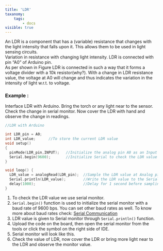 ```yaml
---
title: 'LDR'
taxanomy:
    tags:
        - docs
visible: true
---
```

An LDR is a component that has a (variable) resistance that changes with the light intensity that falls upon it. This allows them to be used in light sensing circuits.  
Variation in resistance with changing light intensity. LDR is connected with pin “A0” of Arduino pin.  
As per shown in Figure LDR is connected in such a way that it forms a voltage divider with a 10k resistor(why?). With a change in LDR resistance value, the voltage at A0 will change and thus indicates the variation in the intensity of light w.r.t. to voltage.  
### Example : 
Interface LDR with Arduino. Bring the torch or any light near to the sensor. Check the change in serial monitor. Now cover the LDR with hand and observe the change in readings.
```c
//LDR with Arduino

int LDR_pin = A0; 
int LDR_value;      //To store the current LDR value 
void setup()
{
  pinMode(LDR_pin,INPUT);   //Initialize the analog pin A0 as an Input
  Serial.begin(9600);       //Initialize Serial to check the LDR value
}

void loop() {
  LDR_value = analogRead(LDR_pin);  //Sample the LDR value at Analog pin A0 
  Serial.println(LDR_value);        //Write the LDR value to the Serial Monitor
  delay(1000);                      //Delay for 1 second before sampling again  
}
```
1. To check the LDR value we use serial monitor.
2. `Serial.begin()` function is used to initialize the serial monitor with a baud rate of 9600 bps. You can set other baud rates as well. To know more about baud rates check: [Serial Communication](https://learn.sparkfun.com/tutorials/serial-communication/all#serial-intro)
3. LDR value is given to Serial monitor through `Serial.println()` function.
4. Upload the code on the board, then open the serial monitor from the tools or click the symbol on the right side of IDE. 
5. Serial monitor will look like this.
6. Check the value of LDR, now cover the LDR or bring more light near to the LDR and observe the monitor value.